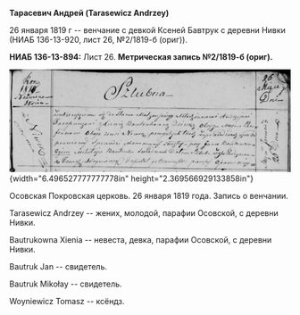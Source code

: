 **Тарасевич Андрей (Tarasewicz Andrzey)**

26 января 1819 г -- венчание с девкой Ксеней Бавтрук с деревни Нивки
(НИАБ 136-13-920, лист 26, №2/1819-б (ориг)).

**НИАБ 136-13-894:** Лист 26. **Метрическая запись №2/1819-б (ориг).**

![](./media/9c8e91256f54483130f4bd96eb70e142e822979a.png){width="6.496527777777778in"
height="2.369566929133858in"}

Осовская Покровская церковь. 26 января 1819 года. Запись о венчании.

Tarasewicz Andrzey -- жених, молодой, парафии Осовской, с деревни Нивки.

Bautrukowna Xienia -- невеста, девка, парафии Осовской, с деревни Нивки.

Bautruk Jan -- свидетель.

Bautruk Mikołay -- свидетель.

Woyniewicz Tomasz -- ксёндз.
